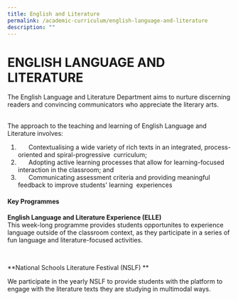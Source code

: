 ```yaml
---
title: English and Literature
permalink: /academic-curriculum/english-language-and-literature
description: ""
---
```

ENGLISH LANGUAGE AND LITERATURE
===============================

  
The English Language and Literature Department aims to nurture discerning readers and convincing communicators who appreciate the literary arts.        

The approach to the teaching and learning of English Language and Literature involves:  
1.       Contextualising a wide variety of rich texts in an integrated, process-oriented and spiral-progressive 
 curriculum;
2.       Adopting active learning processes that allow for learning-focused interaction in the classroom; and  
3.       Communicating assessment criteria and providing meaningful feedback to improve students' learning  experiences   

  

#### Key Programmes   

**English Language and Literature Experience (ELLE)**  
This week-long programme provides students opportunites to experience language outside of the classroom context, as they participate in a series of fun language and literature-focused activities.  

<br>

**National Schools Literature Festival (NSLF)  **

We participate in the yearly NSLF to provide students with the platform to engage with the literature texts they are studying in multimodal ways.